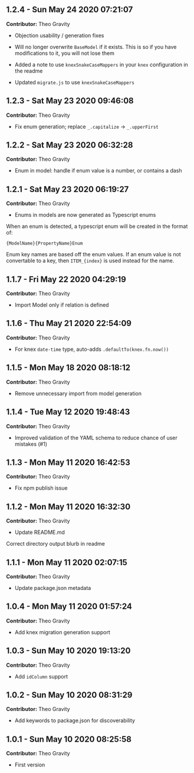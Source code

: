 ## 1.2.4 - Sun May 24 2020 07:21:07

**Contributor:** Theo Gravity

- Objection usability / generation fixes

- Will no longer overwrite `BaseModel` if it exists. This is so if you have modifications to it, you will not lose them
- Added a note to use `knexSnakeCaseMappers` in your `knex` configuration in the readme
- Updated `migrate.js` to use `knexSnakeCaseMappers`

## 1.2.3 - Sat May 23 2020 09:46:08

**Contributor:** Theo Gravity

- Fix enum generation; replace `_.capitalize` -> `_.upperFirst`

## 1.2.2 - Sat May 23 2020 06:32:28

**Contributor:** Theo Gravity

- Enum in model: handle if enum value is a number, or contains a dash

## 1.2.1 - Sat May 23 2020 06:19:27

**Contributor:** Theo Gravity

- Enums in models are now generated as Typescript enums

When an enum is detected, a typescript enum will be created in the format of:

`{ModelName}{PropertyName}Enum`

Enum key names are based off the enum values. If an enum value is not
convertable to a key, then `ITEM_{index}` is used instead for the name.

## 1.1.7 - Fri May 22 2020 04:29:19

**Contributor:** Theo Gravity

- Import Model only if relation is defined

## 1.1.6 - Thu May 21 2020 22:54:09

**Contributor:** Theo Gravity

- For knex `date-time` type, auto-adds `.defaultTo(knex.fn.now())`

## 1.1.5 - Mon May 18 2020 08:18:12

**Contributor:** Theo Gravity

- Remove unnecessary import from model generation

## 1.1.4 - Tue May 12 2020 19:48:43

**Contributor:** Theo Gravity

- Improved validation of the YAML schema to reduce chance of user mistakes (#1)

## 1.1.3 - Mon May 11 2020 16:42:53

**Contributor:** Theo Gravity

- Fix npm publish issue

## 1.1.2 - Mon May 11 2020 16:32:30

**Contributor:** Theo Gravity

- Update README.md

Correct directory output blurb in readme

## 1.1.1 - Mon May 11 2020 02:07:15

**Contributor:** Theo Gravity

- Update package.json metadata

## 1.0.4 - Mon May 11 2020 01:57:24

**Contributor:** Theo Gravity

- Add knex migration generation support

## 1.0.3 - Sun May 10 2020 19:13:20

**Contributor:** Theo Gravity

- Add `idColumn` support

## 1.0.2 - Sun May 10 2020 08:31:29

**Contributor:** Theo Gravity

- Add keywords to package.json for discoverability

## 1.0.1 - Sun May 10 2020 08:25:58

**Contributor:** Theo Gravity

- First version

